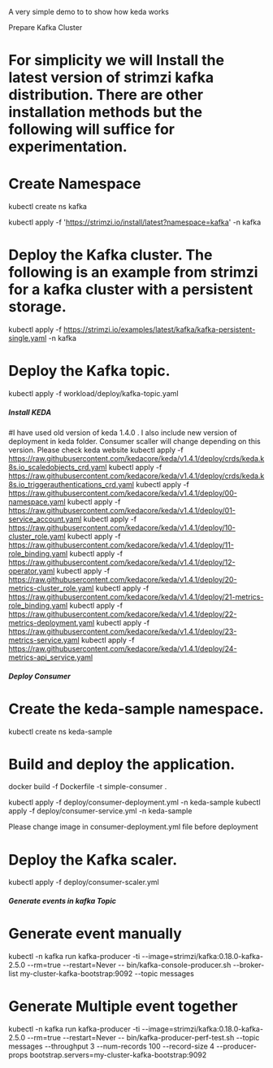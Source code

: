 A very simple demo to to show how keda works

Prepare Kafka Cluster

# For simplicity we will Install the latest version of strimzi kafka distribution. There are other installation methods but the following will suffice for experimentation.

# Create Namespace
kubectl create ns kafka

kubectl apply -f 'https://strimzi.io/install/latest?namespace=kafka' -n kafka

# Deploy the Kafka cluster. The following is an example from strimzi for a kafka cluster with a persistent storage.
kubectl apply -f https://strimzi.io/examples/latest/kafka/kafka-persistent-single.yaml -n kafka 


# Deploy the Kafka topic.
kubectl apply -f workload/deploy/kafka-topic.yaml

##### Install KEDA
#I have used old version of keda 1.4.0 . I also include new version of deployment in keda folder. Consumer scaller will change depending on this version. Please check keda website
kubectl apply -f https://raw.githubusercontent.com/kedacore/keda/v1.4.1/deploy/crds/keda.k8s.io_scaledobjects_crd.yaml
kubectl apply -f https://raw.githubusercontent.com/kedacore/keda/v1.4.1/deploy/crds/keda.k8s.io_triggerauthentications_crd.yaml
kubectl apply -f https://raw.githubusercontent.com/kedacore/keda/v1.4.1/deploy/00-namespace.yaml
kubectl apply -f https://raw.githubusercontent.com/kedacore/keda/v1.4.1/deploy/01-service_account.yaml
kubectl apply -f https://raw.githubusercontent.com/kedacore/keda/v1.4.1/deploy/10-cluster_role.yaml
kubectl apply -f https://raw.githubusercontent.com/kedacore/keda/v1.4.1/deploy/11-role_binding.yaml
kubectl apply -f https://raw.githubusercontent.com/kedacore/keda/v1.4.1/deploy/12-operator.yaml
kubectl apply -f https://raw.githubusercontent.com/kedacore/keda/v1.4.1/deploy/20-metrics-cluster_role.yaml
kubectl apply -f https://raw.githubusercontent.com/kedacore/keda/v1.4.1/deploy/21-metrics-role_binding.yaml
kubectl apply -f https://raw.githubusercontent.com/kedacore/keda/v1.4.1/deploy/22-metrics-deployment.yaml
kubectl apply -f https://raw.githubusercontent.com/kedacore/keda/v1.4.1/deploy/23-metrics-service.yaml
kubectl apply -f https://raw.githubusercontent.com/kedacore/keda/v1.4.1/deploy/24-metrics-api_service.yaml

##### Deploy Consumer
# Create the keda-sample namespace. 
kubectl create ns keda-sample

# Build and deploy the application.
docker build -f Dockerfile -t simple-consumer .

kubectl apply -f deploy/consumer-deployment.yml -n keda-sample
kubectl apply -f deploy/consumer-service.yml -n keda-sample

Please change image in consumer-deployment.yml file before deployment

# Deploy the Kafka scaler.
kubectl apply -f deploy/consumer-scaler.yml


##### Generate events in kafka Topic

# Generate event manually 
kubectl -n kafka run kafka-producer -ti --image=strimzi/kafka:0.18.0-kafka-2.5.0 --rm=true --restart=Never -- bin/kafka-console-producer.sh --broker-list my-cluster-kafka-bootstrap:9092 --topic messages

# Generate Multiple event together
kubectl -n kafka run kafka-producer -ti --image=strimzi/kafka:0.18.0-kafka-2.5.0 --rm=true --restart=Never -- bin/kafka-producer-perf-test.sh --topic messages --throughput 3 --num-records 100 --record-size 4 --producer-props bootstrap.servers=my-cluster-kafka-bootstrap:9092


